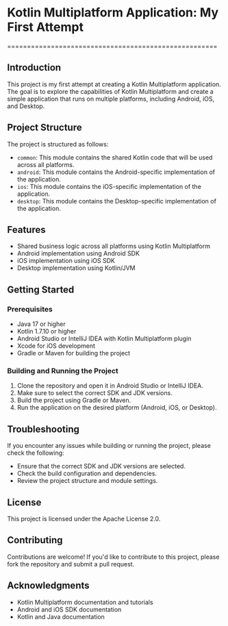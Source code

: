 # Kotlin Multiplatform Application: My First Attempt
=====================================================

## Introduction
This project is my first attempt at creating a Kotlin Multiplatform application. The goal is to explore the capabilities of Kotlin Multiplatform and create a simple application that runs on multiple platforms, including Android, iOS, and Desktop.

## Project Structure
The project is structured as follows:

* `common`: This module contains the shared Kotlin code that will be used across all platforms.
* `android`: This module contains the Android-specific implementation of the application.
* `ios`: This module contains the iOS-specific implementation of the application.
* `desktop`: This module contains the Desktop-specific implementation of the application.

## Features
* Shared business logic across all platforms using Kotlin Multiplatform
* Android implementation using Android SDK
* iOS implementation using iOS SDK
* Desktop implementation using Kotlin/JVM

## Getting Started
### Prerequisites

* Java 17 or higher
* Kotlin 1.7.10 or higher
* Android Studio or IntelliJ IDEA with Kotlin Multiplatform plugin
* Xcode for iOS development
* Gradle or Maven for building the project

### Building and Running the Project

1. Clone the repository and open it in Android Studio or IntelliJ IDEA.
2. Make sure to select the correct SDK and JDK versions.
3. Build the project using Gradle or Maven.
4. Run the application on the desired platform (Android, iOS, or Desktop).

## Troubleshooting
If you encounter any issues while building or running the project, please check the following:

* Ensure that the correct SDK and JDK versions are selected.
* Check the build configuration and dependencies.
* Review the project structure and module settings.

## License
This project is licensed under the Apache License 2.0.

## Contributing
Contributions are welcome! If you'd like to contribute to this project, please fork the repository and submit a pull request.

## Acknowledgments
* Kotlin Multiplatform documentation and tutorials
* Android and iOS SDK documentation
* Kotlin and Java documentation
